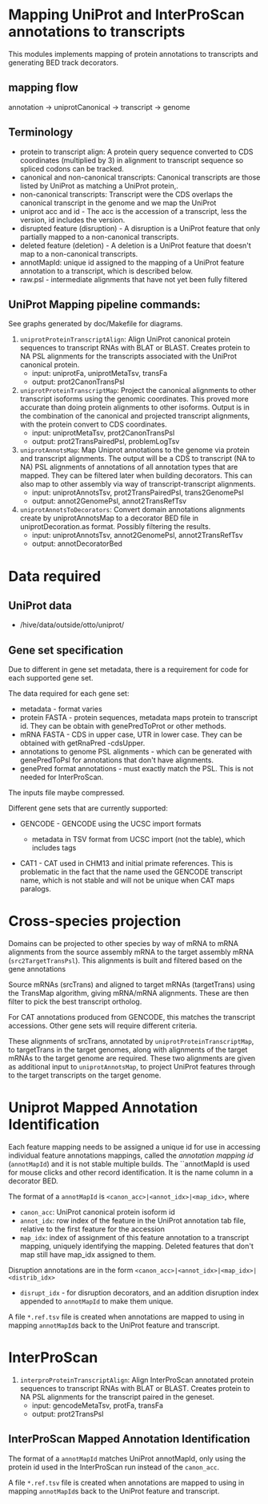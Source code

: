 # Mapping UniProt and InterProScan annotations to transcripts

This modules implements mapping of protein annotations to transcripts and
generating BED track decorators.

## mapping flow

annotation -> uniprotCanonical -> transcript -> genome

## Terminology
- protein to transcript align: A protein query sequence converted to CDS
  coordinates (multiplied by 3) in alignment to transcript sequence so spliced
  codons can be tracked.
- canonical and non-canonical transcripts: Canonical transcripts are those
  listed by UniProt as matching a UniProt protein,.
- non-canonical transcripts: Transcript were the CDS overlaps the canonical
  transcript in the genome and we map the UniProt
- uniprot acc and id - The acc is the accession of a transcript, less the
  version, id includes the version.
- disrupted feature (disruption) - A disruption is a UniProt feature that only
  partially mapped to a non-canonical transcripts.
- deleted feature (deletion) - A deletion is a UniProt feature that doesn't
  map to a non-canonical transcripts.
- annotMapId: unique id assigned to the mapping of a UniProt feature
  annotation to a transcript, which is described below.
- raw.psl - intermediate alignments that have not yet been fully filtered

## UniProt Mapping pipeline commands:
See graphs generated by doc/Makefile for diagrams.

1. `uniprotProteinTranscriptAlign`: Align UniProt canonical protein sequences
   to transcript RNAs with BLAT or BLAST. Creates protein to NA PSL alignments
   for the transcripts associated with the UniProt canonical protein.
   * input: uniprotFa, uniprotMetaTsv, transFa
   * output: prot2CanonTransPsl
1. `uniprotProteinTranscriptMap`: Project the canonical alignments to other
   transcript isoforms using the genomic coordinates.  This proved more
   accurate than doing protein alignments to other isoforms.  Output is in the
   combination of the canonical and projected transcript alignments, with the
   protein convert to CDS coordinates.
   * input: uniprotMetaTsv, prot2CanonTransPsl
   * output: prot2TransPairedPsl, problemLogTsv
1. `uniprotAnnotsMap`: Map Uniprot annotations to the genome via protein and
   transcript alignments.  The output will be a CDS to transcript (NA to NA)
   PSL alignments of annotations of all annotation types that are mapped.
   They can be filtered later when building decorators.  This can also map to
   other assembly via way of transcript-transcript alignments.
   * input: uniprotAnnotsTsv, prot2TransPairedPsl, trans2GenomePsl
   * output: annot2GenomePsl, annot2TransRefTsv
1. `uniprotAnnotsToDecorators`: Convert domain annotations alignments create
   by uniprotAnnotsMap to a decorator BED file in uniprotDecoration.as format.
   Possibly filtering the results.
   * input: uniprotAnnotsTsv, annot2GenomePsl, annot2TransRefTsv
   * output: annotDecoratorBed

# Data required 

## UniProt data
* /hive/data/outside/otto/uniprot/

## Gene set specification

Due to different in gene set metadata, there is a requirement for
code for each supported gene set.

The data required for each gene set:
- metadata - format varies
- protein FASTA - protein sequences, metadata maps protein to transcript id.
  They can be obtain with genePredToProt or other methods.
- mRNA FASTA - CDS in upper case, UTR in lower case.  They can be obtained
  with getRnaPred -cdsUpper.
- annotations to genome PSL alignments - which can be generated with
  genePredToPsl for annotations that don't have alignments.
- genePred format annotations - must exactly match the PSL.  This is not
  needed for InterProScan.

The inputs file maybe compressed.

Different gene sets that are currently supported:

- GENCODE - GENCODE using the UCSC import formats
  - metadata in TSV format from UCSC import (not the table), which includes
    tags

- CAT1 - CAT used in CHM13 and initial primate references. This is problematic
  in the fact that the name used the GENCODE transcript name, which is not
  stable and will not be unique when CAT maps paralogs.


# Cross-species projection

Domains can be projected to other species by way of mRNA to mRNA alignments
from the source assembly mRNA to the target assembly mRNA
(`src2TargetTransPsl`).  This alignments is built and filtered based on the gene
annotations

Source mRNAs (srcTrans) and aligned to target mRNAs (targetTrans) using the
TransMap algorithm, giving mRNA/mRNA alignments.  These are then
filter to pick the best transcript ortholog.  

For CAT annotations produced from GENCODE, this matches the transcript
accessions.  Other gene sets will require different criteria.

These alignments of srcTrans, annotated by `uniprotProteinTranscriptMap`, to
targetTrans in the target genomes, along with alignments of the target mRNAs
to the target genome are required.  These two alignments are given as
additional input to `uniprotAnnotsMap`, to project UniProt features through to
the target transcripts on the target genome.


# Uniprot Mapped Annotation Identification

Each feature mapping needs to be assigned a unique id for use in accessing
individual feature annotations mappings, called the *annotation mapping id*
(`annotMapId`) and it is not stable multiple builds.  The ``annotMapId is used
for mouse clicks and other record identification.  It is the name column in a
decorator BED.

The format of a `annotMapId` is `<canon_acc>|<annot_idx>|<map_idx>`, where

- `canon_acc`: UniProt canonical protein isoform id
- `annot_idx`: row index of the feature in the UniProt annotation tab file,
  relative to the first feature for the accession
- `map_idx`: index of assignment of this feature annotation to a transcript
  mapping, uniquely identifying the mapping.  Deleted features that don't map
  still have map_idx assigned to them.

Disruption annotations are in the form `<canon_acc>|<annot_idx>|<map_idx>|<distrib_idx>`
  
- `disrupt_idx` - for disruption decorators, and an addition disruption index appended to
`annotMapId` to make them unique.

A file `*.ref.tsv` file is created when annotations are mapped to using in
mapping `annotMapId`s back to the UniProt feature and transcript.


# InterProScan

1. `interproProteinTranscriptAlign`: Align InterProScan annotated protein
   sequences to transcript RNAs with BLAT or BLAST. Creates protein to NA PSL
   alignments for the transcript paired in the geneset.
   * input: gencodeMetaTsv, protFa, transFa
   * output: prot2TransPsl

## InterProScan Mapped Annotation Identification

The format of a `annotMapId` matches UniProt annotMapId, only using the
protein id used in the InterProScan run instead of the `canon_acc`.

A file `*.ref.tsv` file is created when annotations are mapped to using in mapping `annotMapId`s back to the UniProt feature and transcript.



